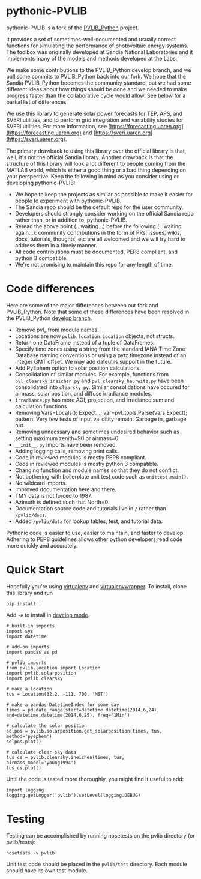 pythonic-PVLIB
==============

pythonic-PVLIB is a fork of the [PVLIB_Python](https://github.com/Sandia-Labs/PVLIB_Python) project.

It provides a set of sometimes-well-documented and usually correct functions for simulating the performance of photovoltaic energy systems. The toolbox was originally developed at Sandia National Laboratories and it implements many of the models and methods developed at the Labs. 

We make some contributions to the PVLIB\_Python develop branch, and we pull some commits to PVLIB\_Python back into our fork. We hope that the Sandia PVLIB_Python becomes the community standard, but we had some different ideas about how things should be done and we needed to make progress faster than the collaborative cycle would allow. See below for a partial list of differences. 

We use this library to generate solar power forecasts for TEP, APS, and SVERI utilities, and to perform grid integration and variability studies for SVERI utilities. For more information, see [https://forecasting.uaren.org](https://forecasting.uaren.org) and [https://sveri.uaren.org](https://sveri.uaren.org).

The primary drawback to using this library over the official library is that, well, it's not the official Sandia library. Another drawback is that the structure of this library will look a lot different to people coming from the MATLAB world, which is either a good thing or a bad thing depending on your perspective. Keep the following in mind as you consider using or developing pythonic-PVLIB:

* We hope to keep the projects as similar as possible to make it easier for people to experiment with pythonic-PVLIB. 
* The Sandia repo should be the default repo for the user community.
* Developers should strongly consider working on the official Sandia repo rather than, or in addition to, pythonic-PVLIB.
* Reread the above point (...waiting...) before the following (...waiting again...): community contributions in the form of PRs, issues, wikis, docs, tutorials, thoughts, etc are all welcomed and we will try hard to address them in a timely manner.
* All code contributions must be documented, PEP8 compliant, and python 3 compatible.
* We're not promising to maintain this repo for any length of time. 


Code differences
===============
Here are some of the major differences between our fork and PVLIB\_Python. Note that some of these differences have been resolved in the PVLIB\_Python [develop branch](https://github.com/Sandia-Labs/PVLIB_Python/tree/develop).

* Remove pvl_ from module names.
* Locations are now ``pvlib.location.Location`` objects, not structs.
* Return one DataFrame instead of a tuple of DataFrames.
* Specify time zones using a string from the standard IANA Time Zone Database naming conventions or using a pytz.timezone instead of an integer GMT offset. We may add dateutils support in the future.
* Add PyEphem option to solar position calculations. 
* Consolidation of similar modules. For example, functions from ``pvl_clearsky_ineichen.py`` and ``pvl_clearsky_haurwitz.py`` have been consolidated into ``clearsky.py``. Similar consolidations have occured for airmass, solar position, and diffuse irradiance modules.
* ``irradiance.py`` has more AOI, projection, and irradiance sum and calculation functions
* Removing Vars=Locals(); Expect...; var=pvl\_tools.Parse(Vars,Expect); pattern. Very few tests of input validitity remain. Garbage in, garbage out.
* Removing unnecssary and sometimes undesired behavior such as setting maximum zenith=90 or airmass=0.
* ``__init__.py`` imports have been removed.
* Adding logging calls, removing print calls.
* Code in reviewed modules is mostly PEP8 compliant.
* Code in reviewed modules is mostly python 3 compatible.
* Changing function and module names so that they do not conflict.
* Not bothering with boilerplate unit test code such as ``unittest.main()``. 
* No wildcard imports.
* Improved documentation here and there.
* TMY data is not forced to 1987.
* Azimuth is defined such that North=0.
* Documentation source code and tutorials live in ``/`` rather than ``/pvlib/docs``.
* Added ``/pvlib/data`` for lookup tables, test, and tutorial data.

Pythonic code is easier to use, easier to maintain, and faster to develop. Adhering to PEP8 guidelines allows other python developers read code more quickly and accurately. 

Quick Start
============
Hopefully you're using [virtualenv](http://virtualenv.readthedocs.org/en/latest/) and [virtualenvwrapper](http://virtualenvwrapper.readthedocs.org). To install, clone this library and run

```
pip install .
```

Add ``-e`` to install in [develop mode](http://pip.readthedocs.org/en/latest/reference/pip_install.html#editable-installs).

```
# built-in imports
import sys
import datetime

# add-on imports
import pandas as pd

# pvlib imports
from pvlib.location import Location
import pvlib.solarposition
import pvlib.clearsky

# make a location
tus = Location(32.2, -111, 700, 'MST')

# make a pandas DatetimeIndex for some day
times = pd.date_range(start=datetime.datetime(2014,6,24), end=datetime.datetime(2014,6,25), freq='1Min')

# calculate the solar position
solpos = pvlib.solarposition.get_solarposition(times, tus, method='pyephem')
solpos.plot()

# calculate clear sky data
tus_cs = pvlib.clearsky.ineichen(times, tus, airmass_model='young1994')
tus_cs.plot()
```

Until the code is tested more thoroughly, you might find it useful to add:
```
import logging
logging.getLogger('pvlib').setLevel(logging.DEBUG)
```


Testing
============
Testing can be accomplished by running nosetests on the pvlib directory (or pvlib/tests):
```
nosetests -v pvlib
```
Unit test code should be placed in the ``pvlib/test`` directory. Each module should have its own test module. 

